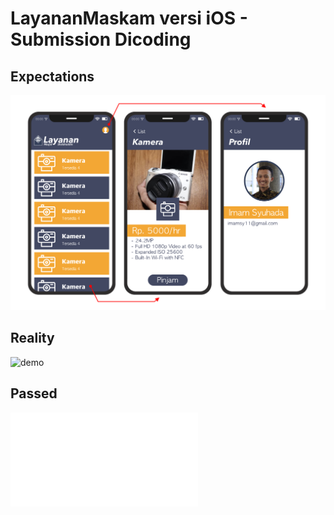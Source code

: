 # LayananMaskam versi iOS - Submission Dicoding

## Expectations
![mockup](wiki-images/mockup.png)

## Reality
![demo](wiki-images/demo.gif)

## Passed
![ceritificate](wiki-images/sertifikat.pdf)
